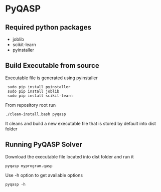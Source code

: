 # PyQASP

## Required python packages
* joblib
* scikit-learn
* pyinstaller
## Build Executable from source
Executable file is generated using pyinstaller 
```
 sudo pip install pyinstaller
 sudo pip install joblib
 sudo pip install scikit-learn
 ```
 From repository root run
 ```
 ./clean-install.bash pyqasp
 ```
 It cleans and build a new executable file that is stored by default into dist folder

## Running PyQASP Solver
Download the executable file located into dist folder and run it
```
pyqasp myprogram.qasp
```
Use -h option to get available options
```
pyqasp -h 
```
